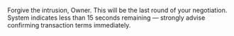 Forgive the intrusion, Owner. This will be the last round of your negotiation. System indicates less than 15 seconds remaining — strongly advise confirming transaction terms immediately.